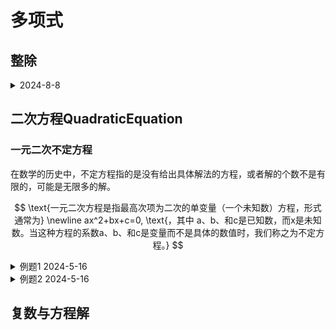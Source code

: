 # 多项式

## 整除

<details>
<summary>2024-8-8</summary>

$$
\text{证明：对任何整数}n \ge 1, 49^n - 2352n - 1 \text{可被2304}整除
$$

解答：首先观察数值特征有

$49=48+1, 2352 = 7^2 * 48, 2304=48^2$

因此需要证明 $48^2 | 49^n - 49 * 48 * n - 1$ ,其更通用的式子是 $(a-1)^2 | a^n - a(a-1)n - 1$.

$$
a^n - a(a-1)n - 1 = (a^n - 1) - a(a-1)n = (a-1)(a^-1 + a^-2+...+a+1) - a(a-1)n \newline
= (a-1)(a^-1 + a^-2+...+a+1 - an)
$$

</details>


## 二次方程QuadraticEquation

### 一元二次不定方程

在数学的历史中，不定方程指的是没有给出具体解法的方程，或者解的个数不是有限的，可能是无限多的解。

$$
\text{一元二次方程是指最高次项为二次的单变量（一个未知数）方程，形式通常为} \newline
ax^2+bx+c=0, \text{，其中 a、b、和c是已知数，而x是未知数。当这种方程的系数a、b、和c是变量而不是具体的数值时，我们称之为不定方程。}
$$

<details>
<summary>例题1 2024-5-16</summary>

$\text{已知A、n为正整数，满足}, A = (n-7)(n+8), \text{且A为完全平方数，那么n有最几个值，n的最小值是多少，n的最大值是多少？}$

分析：因为n在变化，可以把A缩放在某个区间来解题。使用换元法替换一个变量，这样就更容易理解了。

解：
$$
\text{设}k=n-7\text{,则} \newline
A = (n-7)(n+8) \to A = k(k+15) = k^2 + 15k < k^2 + 16k < k^2 + 16k + 4 = (k+8)^2 \newline
\because A=k^2 + 15k \text{是完全平方数，所以} k^2+15 \text{必然在两个完全平方数A和} (k+8)^2 \text{之间。}
$$

这样就可以一一判断两个等式之间是否成立了。

$$
k^2+15k=(k+1)^2 \to k=\frac{1}{13} \newline
k^2+15k=(k+2)^2 \to k=\frac{4}{11} \newline
k^2+15k=(k+3)^2 \to k=1 \to n=8 \to A=(8-7)(8+8)=1 \cdot 16=16=4^2 \newline
k^2+15k=(k+4)^2 \to k=\frac{16}{7} \newline
k^2+15k=(k+5)^2 \to k=5 \to n=12 \to A=(12-7)(12+8)=5 \cdot 20=100=10^2 \newline
k^2+15k=(k+6)^2 \to k=12 \to n=19 \to A=(19-7)(19+8)=12 \cdot 27 =2^2 \cdot 3 \cdot 3 \cdot 3^2=(2 \cdot 3 \cdot 3)^2 = 18^2 \newline
k^2+15k=(k+7)^2 \to k=49 \to n=56 \to A=(56-7)(56+8)=49 \cdot 64 =7^2 \cdot 8^2=(7 \cdot 8)^2 = 56^2
$$

综上所述，n有4个值，最小的是8，最大的是56.

</details>

<details>
<summary>例题2 2024-5-16</summary>

$\text{已知} n^3 + 2n^2 + 8n - 5 \text{是一个正整数的立方，则正整数的n的值可能是}$

解：

$$
n^3 < n^3 + 2n^2 + 8n - 5 < n^3 + 6n^2 + 12n + 8 = (n+2)^3 \newline
\text{可推出} \\\\
n^3 + 2n^2 + 8n - 5 = (n+1)^3 \to n^2 - 5n + 6 = 0 \to \{因式分解可得n=2或3}
$$

$$
\text{把结果待人方程也可以验证} \newline
\therefore 2^3 + 2 \cdot 2^2 + 8 \cdot 2 - 5 = 27 = 3^3 \newline
\therefore 3^3 + 2 \cdot 3^2 + 8 \cdot 3 - 5 = 64 = 4^3
$$
</details>

## 复数与方程解

